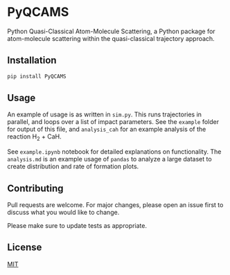 # PyQCAMS
Python Quasi-Classical Atom-Molecule Scattering, a Python package for atom-molecule scattering within the quasi-classical trajectory approach. 

## Installation
```python
pip install PyQCAMS
``` 

## Usage
An example of usage is as written in `sim.py`. This runs trajectories in parallel, and loops over a list of impact parameters. See the `example` folder for output of this file, and `analysis_cah` for an example analysis of the reaction H$_2$ + CaH. 

See `example.ipynb` notebook for detailed explanations on functionality. The `analysis.md` is an example usage of `pandas` to analyze a large dataset to create distribution and rate of formation plots. 


## Contributing

Pull requests are welcome. For major changes, please open an issue first
to discuss what you would like to change.

Please make sure to update tests as appropriate.

## License

[MIT](https://choosealicense.com/licenses/mit/)


